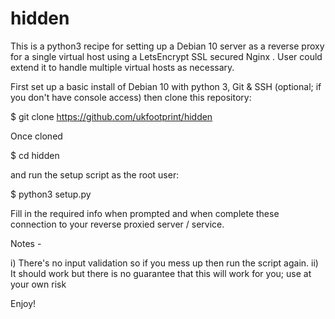 # hidden

This is a python3 recipe for setting up a Debian 10 server as a reverse proxy for a single virtual host using  a LetsEncrypt SSL secured Nginx . User could extend it to handle multiple virtual hosts as necessary.

First set up a basic install of Debian 10 with python 3, Git & SSH (optional; if you don't have console access) then clone this repository:

$  git clone https://github.com/ukfootprint/hidden

Once cloned

$ cd hidden

and run the setup script as the root user:

$ python3 setup.py

Fill in the required info when prompted and when complete these connection to your reverse proxied server / service.

Notes - 

i) There's no input validation so if you mess up then run the script again.
ii) It should work but there is no guarantee that this will work for you; use at your own risk 

Enjoy!